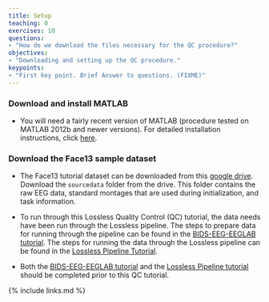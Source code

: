 ```yaml
---
title: Setup
teaching: 0
exercises: 10
questions:
- "How do we download the files necessary for the QC procedure?"
objectives:
- "Downloading and setting up the QC procedure."
keypoints:
- "First key point. Brief Answer to questions. (FIXME)"
---
```


### Download and install MATLAB

- You will need a fairly recent version of MATLAB (procedure tested on MATLAB 2012b and newer versions). For detailed installation instructions, click [here](https://www.mathworks.com/help/compiler/install-the-matlab-runtime.html).

### Download the Face13 sample dataset

- The Face13 tutorial dataset can be downloaded from this [google drive](https://drive.google.com/drive/folders/1xq85woDpAYXhCtzdgjkXpjjjggiWSKtc). Download the `sourcedata` folder from the drive. This folder contains the raw EEG data, standard montages that are used during initialization, and task information.

- To run through this Lossless Quality Control (QC) tutorial, the data needs have been run through the Lossless pipeline. The steps to prepare data for running through the pipeline can be found in the [BIDS-EEG-EEGLAB tutorial](https://bucanl.github.io/SDC-BIDS-EEG-EEGLAB/). The steps for running the data through the Lossless pipeline can be found in the [Lossless Pipeline Tutorial](https://bucanl.github.io/SDC-LOSSLESS/).

- Both the [BIDS-EEG-EEGLAB tutorial](https://bucanl.github.io/SDC-BIDS-EEG-EEGLAB/) and the [Lossless Pipeline tutorial](https://bucanl.github.io/SDC-LOSSLESS/) should be completed prior to this QC tutorial.

{% include links.md %}
